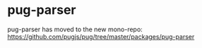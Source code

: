# pug-parser

pug-parser has moved to the new mono-repo: https://github.com/pugjs/pug/tree/master/packages/pug-parser
